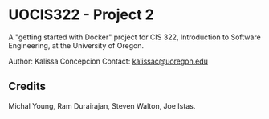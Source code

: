 # UOCIS322 - Project 2 #

A "getting started with Docker" project for CIS 322, Introduction to Software Engineering, at the University of Oregon.

Author: Kalissa Concepcion
Contact: kalissac@uoregon.edu

## Credits

Michal Young, Ram Durairajan, Steven Walton, Joe Istas.
